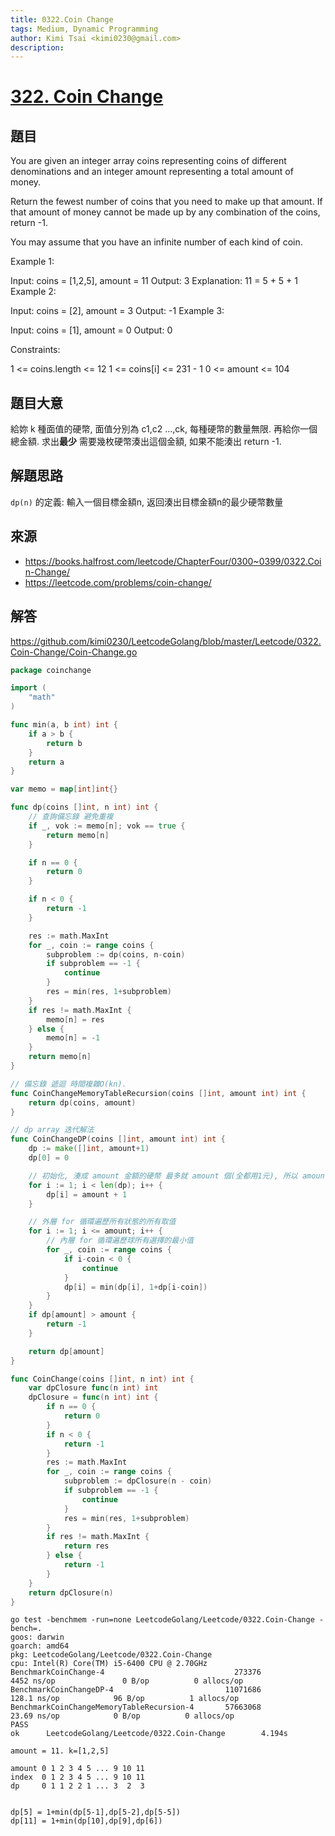 ```yaml
---
title: 0322.Coin Change
tags: Medium, Dynamic Programming
author: Kimi Tsai <kimi0230@gmail.com>
description:
---
```

# [322. Coin Change](https://leetcode.com/problems/coin-change/) 
## 題目
You are given an integer array coins representing coins of different denominations and an integer amount representing a total amount of money.

Return the fewest number of coins that you need to make up that amount. If that amount of money cannot be made up by any combination of the coins, return -1.

You may assume that you have an infinite number of each kind of coin.

 

Example 1:

Input: coins = [1,2,5], amount = 11
Output: 3
Explanation: 11 = 5 + 5 + 1
Example 2:

Input: coins = [2], amount = 3
Output: -1
Example 3:

Input: coins = [1], amount = 0
Output: 0
 

Constraints:

1 <= coins.length <= 12
1 <= coins[i] <= 231 - 1
0 <= amount <= 104


## 題目大意
給妳 k 種面值的硬幣, 面值分別為 c1,c2 ...,ck, 每種硬幣的數量無限.
再給你一個總金額. 求出**最少** 需要幾枚硬幣湊出這個金額, 如果不能湊出 return -1.

## 解題思路
`dp(n)` 的定義: 輸入一個目標金額n, 返回湊出目標金額n的最少硬幣數量

## 來源
* https://books.halfrost.com/leetcode/ChapterFour/0300~0399/0322.Coin-Change/
* https://leetcode.com/problems/coin-change/

## 解答
https://github.com/kimi0230/LeetcodeGolang/blob/master/Leetcode/0322.Coin-Change/Coin-Change.go

```go
package coinchange

import (
	"math"
)

func min(a, b int) int {
	if a > b {
		return b
	}
	return a
}

var memo = map[int]int{}

func dp(coins []int, n int) int {
	// 查詢備忘錄 避免重複
	if _, vok := memo[n]; vok == true {
		return memo[n]
	}

	if n == 0 {
		return 0
	}

	if n < 0 {
		return -1
	}

	res := math.MaxInt
	for _, coin := range coins {
		subproblem := dp(coins, n-coin)
		if subproblem == -1 {
			continue
		}
		res = min(res, 1+subproblem)
	}
	if res != math.MaxInt {
		memo[n] = res
	} else {
		memo[n] = -1
	}
	return memo[n]
}

// 備忘錄 遞迴 時間複雜O(kn).
func CoinChangeMemoryTableRecursion(coins []int, amount int) int {
	return dp(coins, amount)
}

// dp array 迭代解法
func CoinChangeDP(coins []int, amount int) int {
	dp := make([]int, amount+1)
	dp[0] = 0

	// 初始化, 湊成 amount 金額的硬幣 最多就 amount 個(全都用1元), 所以 amount+1相當於正的無窮
	for i := 1; i < len(dp); i++ {
		dp[i] = amount + 1
	}

	// 外層 for 循環遍歷所有狀態的所有取值
	for i := 1; i <= amount; i++ {
		// 內層 for 循環遍歷球所有選擇的最小值
		for _, coin := range coins {
			if i-coin < 0 {
				continue
			}
			dp[i] = min(dp[i], 1+dp[i-coin])
		}
	}
	if dp[amount] > amount {
		return -1
	}

	return dp[amount]
}

func CoinChange(coins []int, n int) int {
	var dpClosure func(n int) int
	dpClosure = func(n int) int {
		if n == 0 {
			return 0
		}
		if n < 0 {
			return -1
		}
		res := math.MaxInt
		for _, coin := range coins {
			subproblem := dpClosure(n - coin)
			if subproblem == -1 {
				continue
			}
			res = min(res, 1+subproblem)
		}
		if res != math.MaxInt {
			return res
		} else {
			return -1
		}
	}
	return dpClosure(n)
}

```

```shell
go test -benchmem -run=none LeetcodeGolang/Leetcode/0322.Coin-Change -bench=.
goos: darwin
goarch: amd64
pkg: LeetcodeGolang/Leetcode/0322.Coin-Change
cpu: Intel(R) Core(TM) i5-6400 CPU @ 2.70GHz
BenchmarkCoinChange-4                             273376              4452 ns/op               0 B/op          0 allocs/op
BenchmarkCoinChangeDP-4                         11071686               128.1 ns/op            96 B/op          1 allocs/op
BenchmarkCoinChangeMemoryTableRecursion-4       57663068                23.69 ns/op            0 B/op          0 allocs/op
PASS
ok      LeetcodeGolang/Leetcode/0322.Coin-Change        4.194s
```


```
amount = 11. k=[1,2,5]

amount 0 1 2 3 4 5 ... 9 10 11
index  0 1 2 3 4 5 ... 9 10 11
dp     0 1 1 2 2 1 ... 3  2  3


dp[5] = 1+min(dp[5-1],dp[5-2],dp[5-5])
dp[11] = 1+min(dp[10],dp[9],dp[6])
```